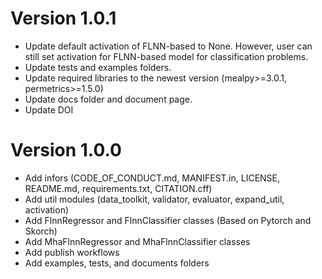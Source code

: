 
# Version 1.0.1

+ Update default activation of FLNN-based to None. However, user can still set activation for FLNN-based model for classification problems.
+ Update tests and examples folders.
+ Update required libraries to the newest version (mealpy>=3.0.1, permetrics>=1.5.0)
+ Update docs folder and document page.
+ Update DOI

# Version 1.0.0

+ Add infors (CODE_OF_CONDUCT.md, MANIFEST.in, LICENSE, README.md, requirements.txt, CITATION.cff)
+ Add util modules (data_toolkit, validator, evaluator, expand_util, activation)
+ Add FlnnRegressor and FlnnClassifier classes (Based on Pytorch and Skorch)
+ Add MhaFlnnRegressor and MhaFlnnClassifier classes
+ Add publish workflows
+ Add examples, tests, and documents folders
